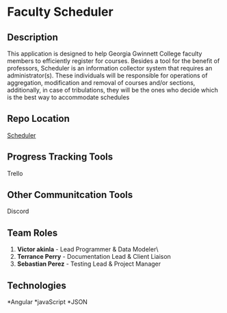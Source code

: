 Faculty Scheduler
=================

Description
-----------

This application is designed to help Georgia Gwinnett College faculty
members to efficiently register for courses. Besides a tool for the
benefit of professors, Scheduler is an information collector system that
requires an administrator(s). These individuals will be responsible for
operations of aggregation, modification and removal of courses and/or
sections, additionally, in case of tribulations, they will be the ones
who decide which is the best way to accommodate schedules

Repo Location
-------------

[Scheduler](https://github.com/GGC-SD/Scheduler-ThunderCats)

Progress Tracking Tools
-----------------------

Trello

Other Communitcation Tools
--------------------------

Discord

Team Roles
----------

1.  **Victor akinla** - Lead Programmer & Data Modeler\
2.  **Terrance Perry** - Documentation Lead & Client Liaison
3.  **Sebastian Perez** - Testing Lead & Project Manager

Technologies
------------

*Angular 
*javaScript 
*JSON
